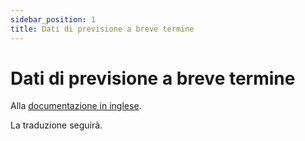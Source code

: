 ```yaml
---
sidebar_position: 1
title: Dati di previsione a breve termine
---
```


# Dati di previsione a breve termine

Alla [documentazione in inglese](https://opendatadocs.meteoswiss.ch/e-forecast-data/e1-short-term-forecast-data).

La traduzione seguirà.
